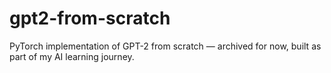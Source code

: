 # gpt2-from-scratch
PyTorch implementation of GPT-2 from scratch — archived for now, built as part of my AI learning journey.
